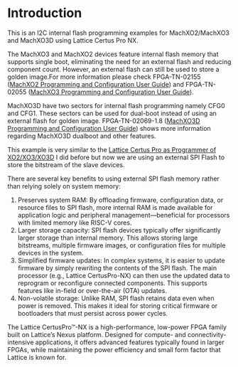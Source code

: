 # Introduction

This is an I2C internal flash programming examples for MachXO2/MachXO3 and MachXO3D using Lattice Certus Pro NX.

The MachXO3 and MachXO2 devices feature internal flash memory that supports single boot, eliminating the need for an external flash and reducing component count. However, an external flash can still be used to store a golden image.For more information
please check FPGA-TN-02155 ([MachXO2 Programming and Configuration User Guide](https://www.latticesemi.com/view_document?document_id=39085)) and FPGA-TN-02055 ([MachXO3 Programming and Configuration User Guide](https://www.latticesemi.com/view_document?document_id=50123)).

MachXO3D have two sectors for internal flash programming namely CFG0 and CFG1. These sectors can be used for dual-boot instead of using an external flash for golden image. FPGA-TN-02069-1.8 ([MachXO3D Programming and Configuration User Guide](https://www.latticesemi.com/view_document?document_id=52591)) shows more information regarding MachXO3D dualboot and other features.

This example is very similar to the [Lattice Certus Pro as Programmer of XO2/XO3/XO3D](https://github.com/rrquizon1/MachXO2-XO3-and-MachXO3D-I2C-internal-flash-Programming-using-STM32) I did before but now we are using an external SPI Flash to store the bitstream of the slave devices.

There are several key benefits to using external SPI flash memory rather than relying solely on system memory:

1. Preserves system RAM: By offloading firmware, configuration data, or resource files to SPI flash, more internal RAM is made available for application logic and peripheral management—beneficial for processors with limited memory like RISC-V cores.
2. Larger storage capacity: SPI flash devices typically offer significantly larger storage than internal memory. This allows storing large bitstreams, multiple firmware images, or configuration files for multiple devices in the system.
3. Simplified firmware updates: In complex systems, it is easier to update firmware by simply rewriting the contents of the SPI flash. The main processor (e.g., Lattice CertusPro-NX) can then use the updated data to reprogram or reconfigure connected components. This supports features like in-field or over-the-air (OTA) updates.
4. Non-volatile storage: Unlike RAM, SPI flash retains data even when power is removed. This makes it ideal for storing critical firmware or bootloaders that must persist across power cycles.

The Lattice CertusPro™-NX is a high-performance, low-power FPGA family built on Lattice’s Nexus platform. Designed for compute- and connectivity-intensive applications, it offers advanced features typically found in larger FPGAs, while maintaining the power efficiency and small form factor that Lattice is known for.

